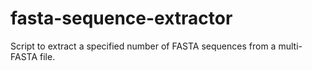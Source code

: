 # fasta-sequence-extractor
Script to extract a specified number of FASTA sequences from a multi-FASTA file.
